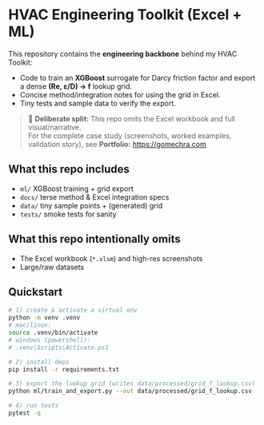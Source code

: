 # HVAC Engineering Toolkit (Excel + ML)

This repository contains the **engineering backbone** behind my HVAC Toolkit:
- Code to train an **XGBoost** surrogate for Darcy friction factor and export a dense **(Re, ε/D) → f** lookup grid.
- Concise method/integration notes for using the grid in Excel.
- Tiny tests and sample data to verify the export.

> 📌 **Deliberate split:** This repo omits the Excel workbook and full visual/narrative.  
> For the complete case study (screenshots, worked examples, validation story), see **Portfolio:** https://gomechra.com

## What this repo includes
- `ml/` XGBoost training + grid export
- `docs/` terse method & Excel integration specs
- `data/` tiny sample points + (generated) grid
- `tests/` smoke tests for sanity

## What this repo intentionally omits
- The Excel workbook (`*.xlsm`) and high-res screenshots
- Large/raw datasets

## Quickstart

```bash
# 1) create & activate a virtual env
python -m venv .venv
# mac/linux:
source .venv/bin/activate
# windows (powershell):
# .venv\Scripts\Activate.ps1

# 2) install deps
pip install -r requirements.txt

# 3) export the lookup grid (writes data/processed/grid_f_lookup.csv)
python ml/train_and_export.py --out data/processed/grid_f_lookup.csv

# 4) run tests
pytest -q
